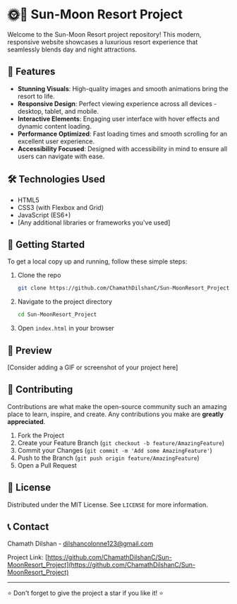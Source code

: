 # 🌞🌙 Sun-Moon Resort Project

Welcome to the Sun-Moon Resort project repository! This modern, responsive website showcases a luxurious resort experience that seamlessly blends day and night attractions.

## 🌟 Features

- **Stunning Visuals**: High-quality images and smooth animations bring the resort to life.
- **Responsive Design**: Perfect viewing experience across all devices - desktop, tablet, and mobile.
- **Interactive Elements**: Engaging user interface with hover effects and dynamic content loading.
- **Performance Optimized**: Fast loading times and smooth scrolling for an excellent user experience.
- **Accessibility Focused**: Designed with accessibility in mind to ensure all users can navigate with ease.

## 🛠️ Technologies Used

- HTML5
- CSS3 (with Flexbox and Grid)
- JavaScript (ES6+)
- [Any additional libraries or frameworks you've used]

## 🚀 Getting Started

To get a local copy up and running, follow these simple steps:

1. Clone the repo
   ```sh
   git clone https://github.com/ChamathDilshanC/Sun-MoonResort_Project.git
   ```
2. Navigate to the project directory
   ```sh
   cd Sun-MoonResort_Project
   ```
3. Open `index.html` in your browser

## 🎨 Preview

[Consider adding a GIF or screenshot of your project here]

## 🤝 Contributing

Contributions are what make the open-source community such an amazing place to learn, inspire, and create. Any contributions you make are **greatly appreciated**.

1. Fork the Project
2. Create your Feature Branch (`git checkout -b feature/AmazingFeature`)
3. Commit your Changes (`git commit -m 'Add some AmazingFeature'`)
4. Push to the Branch (`git push origin feature/AmazingFeature`)
5. Open a Pull Request

## 📝 License

Distributed under the MIT License. See `LICENSE` for more information.

## 📞 Contact

Chamath Dilshan - dilshancolonne123@gmail.com

Project Link: [https://github.com/ChamathDilshanC/Sun-MoonResort_Project](https://github.com/ChamathDilshanC/Sun-MoonResort_Project)

---

⭐️ Don't forget to give the project a star if you like it! ⭐️
